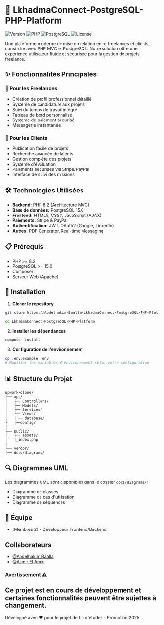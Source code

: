 # 🚀 LkhadmaConnect-PostgreSQL-PHP-Platform 

![Version](https://img.shields.io/badge/version-1.0.0-blue.svg)
![PHP](https://img.shields.io/badge/PHP-8.2-777BB4.svg)
![PostgreSQL](https://img.shields.io/badge/PostgreSQL-15.0-336791.svg)
![License](https://img.shields.io/badge/license-MIT-green.svg)

Une plateforme moderne de mise en relation entre freelances et clients, construite avec PHP MVC et PostgreSQL. Notre solution offre une expérience utilisateur fluide et sécurisée pour la gestion de projets freelance.

## ✨ Fonctionnalités Principales

### 👥 Pour les Freelances
- Création de profil professionnel détaillé
- Système de candidature aux projets
- Suivi du temps de travail intégré
- Tableau de bord personnalisé
- Système de paiement sécurisé
- Messagerie instantanée

### 💼 Pour les Clients
- Publication facile de projets
- Recherche avancée de talents
- Gestion complète des projets
- Système d'évaluation
- Paiements sécurisés via Stripe/PayPal
- Interface de suivi des missions

## 🛠 Technologies Utilisées

- **Backend:** PHP 8.2 (Architecture MVC)
- **Base de données:** PostgreSQL 15.0
- **Frontend:** HTML5, CSS3, JavaScript (AJAX)
- **Paiements:** Stripe & PayPal
- **Authentification:** JWT, OAuth2 (Google, LinkedIn)
- **Autres:** PDF Generator, Real-time Messaging

## 📋 Prérequis

- PHP >= 8.2
- PostgreSQL >= 15.0
- Composer
- Serveur Web (Apache)

## 🚀 Installation

1. **Cloner le repository**
```bash
git clone https://Abdelhakim-Baalla/LkhadmaConnect-PostgreSQL-PHP-Platform.git

cd LkhadmaConnect-PostgreSQL-PHP-Platform
```

2. **Installer les dépendances**
```bash
composer install
```

3. **Configuration de l'environnement**
```bash
cp .env.example .env
# Modifier les variables d'environnement selon votre configuration
```


## 📊 Structure du Projet

```
upwork-clone/
├── app/
│   ├── Controllers/
│   ├── Models/
│   ├── Services/
│   └── Views/
|   | ── database/
├   |──config/
├
├── public/
|   ├── assets/
|`  |_index.php
├
└── vendor/
|── docs/diagrams/
```

## 🔍 Diagrammes UML

Les diagrammes UML sont disponibles dans le dossier `docs/diagrams/`:
- Diagramme de classes
- Diagramme de cas d'utilisation
- Diagramme de séquences




## 👥 Équipe

- [Membres 2] - Développeur Frontend/Backend



## Collaborateurs

- [@Abdelhakim Baalla](https://github.com/Abdelhakim-baalla)
- [@Aamir El Amiri](https://github.com/ISTIFANO)

### Avertissement ⚠️
Ce projet est en cours de développement et certaines fonctionnalités peuvent être sujettes à changement.
---
Développé avec ❤️ pour le projet de fin d'études - Promotion 2025
